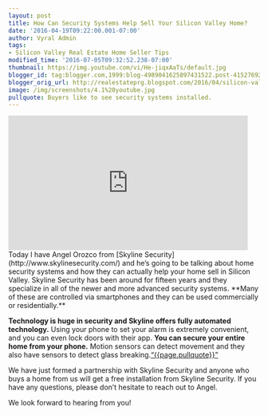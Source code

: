 ```yaml
---
layout: post
title: How Can Security Systems Help Sell Your Silicon Valley Home?
date: '2016-04-19T09:22:00.001-07:00'
author: Vyral Admin
tags:
- Silicon Valley Real Estate Home Seller Tips
modified_time: '2016-07-05T09:32:52.238-07:00'
thumbnail: https://img.youtube.com/vi/He-jiqxAaTs/default.jpg
blogger_id: tag:blogger.com,1999:blog-4989041625897431522.post-4152769204086417154
blogger_orig_url: http://realestateprg.blogspot.com/2016/04/silicon-valley-real-estate-home-security.html
image: /img/screenshots/4.1%20youtube.jpg
pullquote: Buyers like to see security systems installed.
---
```


<iframe allowfullscreen="" frameborder="0" height="270" src="https://www.youtube.com/embed/He-jiqxAaTs" width="480"></iframe> 
Today I have Angel Orozco from [Skyline Security](http://www.skylinesecurity.com/) and he’s going to be talking about home security systems and how they can actually help your home sell in Silicon Valley. Skyline Security has been around for fifteen years and they specialize in all of the newer and more advanced security systems. **Many of these are controlled via smartphones and they can be used commercially or residentially.**

**Technology is huge in security and Skyline offers fully automated technology.** Using your phone to set your alarm is extremely convenient, and you can even lock doors with their app. **You can secure your entire home from your phone.** Motion sensors can detect movement and they also have sensors to detect glass breaking.<a href="https://twitter.com/home/?status={{page.pullquote}}%20{{site.url}}{{page.url}}%20via%40{{site.data.settings.socials.twitter | remove: 'https://twitter.com/'}}" target='_blank' class="pullquote">&#8220;{{page.pullquote}}&#8221;</a>

We have just formed a partnership with Skyline Security and anyone who buys a home from us will get a free installation from Skyline Security. If you have any questions, please don’t hesitate to reach out to Angel. 

We look forward to hearing from you!